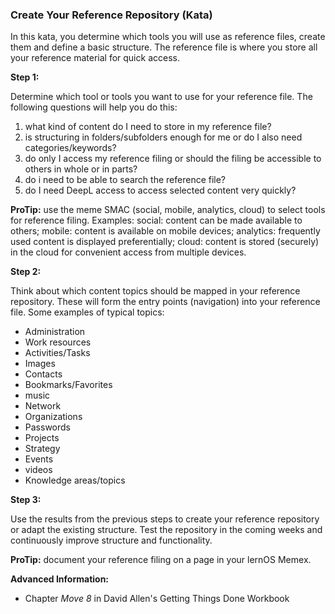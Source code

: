 ### Create Your Reference Repository (Kata)

In this kata, you determine which tools you will use as reference files, create them and define a basic structure. The reference file is where you store all your reference material for quick access.



**Step 1:**

Determine which tool or tools you want to use for your reference file. The following questions will help you do this:

1. what kind of content do I need to store in my reference file?
2. is structuring in folders/subfolders enough for me or do I also need categories/keywords?
3. do only I access my reference filing or should the filing be accessible to others in whole or in parts?
4. do i need to be able to search the reference file?
5. do I need DeepL access to access selected content very quickly?

**ProTip:** use the meme SMAC (social, mobile, analytics, cloud) to select tools for reference filing. Examples: social: content can be made available to others; mobile: content is available on mobile devices; analytics: frequently used content is displayed preferentially; cloud: content is stored (securely) in the cloud for convenient access from multiple devices.



**Step 2:**

Think about which content topics should be mapped in your reference repository. These will form the entry points (navigation) into your reference file. Some examples of typical topics:

- Administration
- Work resources
- Activities/Tasks
- Images
- Contacts
- Bookmarks/Favorites
- music
- Network
- Organizations
- Passwords
- Projects
- Strategy
- Events
- videos
- Knowledge areas/topics



**Step 3:**

Use the results from the previous steps to create your reference repository or adapt the existing structure. Test the repository in the coming weeks and continuously improve structure and functionality.

**ProTip:** document your reference filing on a page in your lernOS Memex.



**Advanced Information:**

- Chapter *Move 8* in David Allen's Getting Things Done Workbook